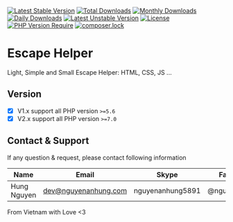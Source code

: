 [![Latest Stable Version](http://poser.pugx.org/nguyenanhung/escape-helper/v)](https://packagist.org/packages/nguyenanhung/escape-helper)
[![Total Downloads](http://poser.pugx.org/nguyenanhung/escape-helper/downloads)](https://packagist.org/packages/nguyenanhung/escape-helper)
[![Monthly Downloads](http://poser.pugx.org/nguyenanhung/escape-helper/d/monthly)](https://packagist.org/packages/nguyenanhung/escape-helper)
[![Daily Downloads](http://poser.pugx.org/nguyenanhung/escape-helper/d/daily)](https://packagist.org/packages/nguyenanhung/escape-helper)
[![Latest Unstable Version](http://poser.pugx.org/nguyenanhung/escape-helper/v/unstable)](https://packagist.org/packages/nguyenanhung/escape-helper)
[![License](http://poser.pugx.org/nguyenanhung/escape-helper/license)](https://packagist.org/packages/nguyenanhung/escape-helper)
[![PHP Version Require](http://poser.pugx.org/nguyenanhung/escape-helper/require/php)](https://packagist.org/packages/nguyenanhung/escape-helper)
[![composer.lock](http://poser.pugx.org/nguyenanhung/escape-helper/composerlock)](https://packagist.org/packages/nguyenanhung/escape-helper)

# Escape Helper

Light, Simple and Small Escape Helper: HTML, CSS, JS ...

## Version

- [x] V1.x support all PHP version `>=5.6`
- [x] V2.x support all PHP version `>=7.0`

## Contact & Support

If any question & request, please contact following information

| Name        | Email                | Skype            | Facebook      |
|-------------|----------------------|------------------|---------------|
| Hung Nguyen | dev@nguyenanhung.com | nguyenanhung5891 | @nguyenanhung |

From Vietnam with Love <3
